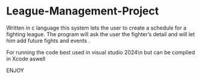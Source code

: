 # League-Management-Project
Written in c language this system lets the user to create a schedule for a fighting league. The program will ask the user the fighter’s detail and will let him add future fights and events .

For running the code best used in visual studio 2024\n
but can be complied in Xcode aswell

ENJOY
